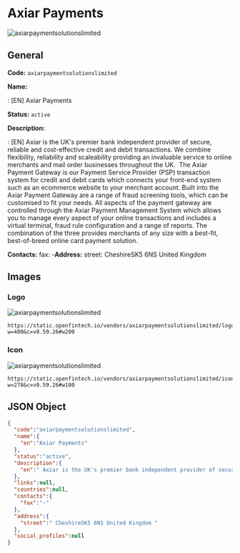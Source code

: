 
# Axiar Payments 
![axiarpaymentsolutionslimited](https://static.openfintech.io/vendors/axiarpaymentsolutionslimited/logo.svg?w=400&c=v0.59.26#w200)  

## General 
 
**Code:** `axiarpaymentsolutionslimited` 
 
**Name:** 
 
:	[EN] Axiar Payments 
 
**Status:** `active` 
 
**Description:** 
 
: [EN]  Axiar is the UK's premier bank independent provider of secure, reliable and cost-effective credit and debit transactions. We combine flexibility, reliability and scaleability providing an invaluable service to online merchants and mail order businesses throughout the UK.  The Axiar Payment Gateway is our Payment Service Provider (PSP) transaction system for credit and debit cards which connects your front-end system such as an ecommerce website to your merchant account. Built into the Axiar Payment Gateway are a range of fraud screening tools, which can be customised to fit your needs. All aspects of the payment gateway are controlled through the Axiar Payment Management System which allows you to manage every aspect of your online transactions and includes a virtual terminal, fraud rule configuration and a range of reports. The combination of the three provides merchants of any size with a best-fit, best-of-breed online card payment solution.  
 
**Contacts:** 
fax: -**Address:** 
street:  CheshireSK5 6NS United Kingdom  

## Images 

### Logo 
 
![axiarpaymentsolutionslimited](https://static.openfintech.io/vendors/axiarpaymentsolutionslimited/logo.svg?w=400&c=v0.59.26#w200)  

```
https://static.openfintech.io/vendors/axiarpaymentsolutionslimited/logo.svg?w=400&c=v0.59.26#w200
```  

### Icon 
 
![axiarpaymentsolutionslimited](https://static.openfintech.io/vendors/axiarpaymentsolutionslimited/icon.svg?w=278&c=v0.59.26#w100)  

```
https://static.openfintech.io/vendors/axiarpaymentsolutionslimited/icon.svg?w=278&c=v0.59.26#w100
```  

## JSON Object 

```json
{
  "code":"axiarpaymentsolutionslimited",
  "name":{
    "en":"Axiar Payments"
  },
  "status":"active",
  "description":{
    "en":" Axiar is the UK's premier bank independent provider of secure, reliable and cost-effective credit and debit transactions. We combine flexibility, reliability and scaleability providing an invaluable service to online merchants and mail order businesses throughout the UK.\u00a0 The Axiar Payment Gateway is our Payment Service Provider (PSP) transaction system for credit and debit cards which connects your front-end system such as an ecommerce website to your merchant account. Built into the Axiar Payment Gateway are a range of fraud screening tools, which can be customised to fit your needs. All aspects of the payment gateway are controlled through the Axiar Payment Management System which allows you to manage every aspect of your online transactions and includes a virtual terminal, fraud rule configuration and a range of reports. The combination of the three provides merchants of any size with a best-fit, best-of-breed online card payment solution. "
  },
  "links":null,
  "countries":null,
  "contacts":{
    "fax":"-"
  },
  "address":{
    "street":" CheshireSK5 6NS United Kingdom "
  },
  "social_profiles":null
}
```  

